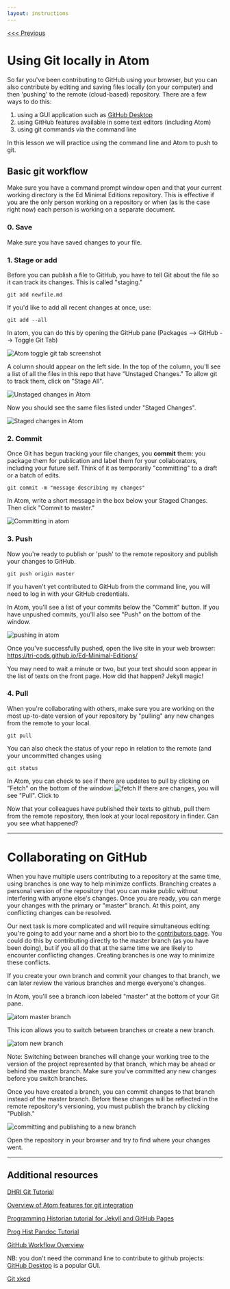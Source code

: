 ```yaml
---
layout: instructions
---
```


[<<< Previous](preparing-text.md)

# Using Git locally in Atom

So far you've been contributing to GitHub using your browser, but you can also contribute by editing and saving files locally (on your computer) and then 'pushing' to the remote (cloud-based) repository. There are a few ways to do this:

1. using a GUI application such as [GitHub Desktop](https://desktop.github.com/)
2. using GitHub features available in some text editors (including Atom)
3. using git commands via the command line

In this lesson we will practice using the command line and Atom to push to git.

## Basic git workflow

Make sure you have a command prompt window open and that your current working directory is the Ed Minimal Editions repository. This is effective if you are the only person working on a repository or when (as is the case right now) each person is working on a separate document.

### 0. Save

Make sure you have saved changes to your file.

### 1. Stage or add

Before you can publish a file to GitHub, you have to tell Git about the file so it can track its changes. This is called "staging."

`git add newfile.md`

 If you'd like to add all recent changes at once, use:

`git add --all`

In atom, you can do this by opening the GitHub pane (Packages --> GitHub --> Toggle Git Tab)

![Atom toggle git tab screenshot](/sections/git-tab.png)

A column should appear on the left side. In the top of the column, you'll see a list of all the files in this repo that have "Unstaged Changes." To allow git to track them, click on "Stage All".

![Unstaged changes in Atom](/sections/unstaged.png)

Now you should see the same files listed under "Staged Changes".

![Staged changes in Atom](/sections/staged.png)


### 2. Commit

Once Git has begun tracking your file changes, you **commit** them: you package them for publication and label them for your collaborators, including your future self. Think of it as temporarily "committing" to a draft or a batch of edits.

`git commit -m "message describing my changes"`

In Atom, write a short message in the box below your Staged Changes. Then click "Commit to master."

![Committing in atom](/sections/commit.png)

### 3. Push

Now you're ready to publish or 'push' to the remote repository and publish your changes to GitHub.

`git push origin master`

If you haven't yet contributed to GitHub from the command line, you will need to log in with your GitHub credentials.

In Atom, you'll see a list of your commits below the "Commit" button. If you have unpushed commits, you'll also see "Push" on the bottom of the window.

![pushing in atom](/sections/push.png)

Once you've successfully pushed, open the live site in your web browser: https://tri-cods.github.io/Ed-Minimal-Editions/

You may need to wait a minute or two, but your text should soon appear in the list of texts on the front page. How did that happen? Jekyll magic!

### 4. Pull

When you're collaborating with others, make sure you are working on the most up-to-date version of your repository by "pulling" any new changes from the remote to your local.

`git pull`

You can also check the status of your repo in relation to the remote (and your uncommitted changes using

`git status`

In Atom, you can check to see if there are updates to pull by clicking  on "Fetch" on the bottom of the window: ![fetch](/sections/fetch.png) If there are changes, you will see "Pull". Click to

Now that your colleagues have published their texts to github, pull them from the remote repository, then look at your local repository in finder. Can you see what happened?

---

# Collaborating on GitHub

When you have multiple users contributing to a repository at the same time, using branches is one way to help minimize conflicts. Branching creates a personal version of the repository that you can make public without interfering with anyone else's changes. Once you are ready, you can merge your changes with the primary or "master" branch. At this point, any conflicting changes can be resolved.

Our next task is more complicated and will require simultaneous editing: you're going to add your name and a short bio to the [contributors page](https://github.com/tri-cods/Ed-Minimal-Editions/blob/master/contributors.md). You could do this by contributing directly to the master branch (as you have been doing), but if you all do that at the same time we are likely to encounter conflicting changes. Creating branches is one way to minimize these conflicts.

If you create your own branch and commit your changes to that branch, we can later review the various branches and merge everyone's changes.

In Atom, you'll see a branch icon labeled "master" at the bottom of your Git pane.

![atom master branch](/sections/branch.png)

This icon allows you to switch between branches or create a new branch.

![atom new branch](/sections/new-branch.png)

Note: Switching between branches will change your working tree to the version of the project represented by that branch, which may be ahead or behind the master branch. Make sure you've committed any new changes before you switch branches.

Once you have created a branch, you can commit changes to that branch instead of the master branch. Before these changes will be reflected in the remote repository's versioning, you must publish the branch by clicking "Publish."

![committing and publishing to a new branch](publish-branch.png)

Open the repository in your browser and try to find where your changes went.

---

## Additional resources

[DHRI Git Tutorial](https://github.com/DHRI-Curriculum/git)

[Overview of Atom features for git integration](https://flight-manual.atom.io/using-atom/sections/version-control-in-atom/)

[Programming Historian tutorial for Jekyll and GitHub Pages](https://programminghistorian.org/en/lessons/building-static-sites-with-jekyll-github-pages)

[Prog Hist Pandoc Tutorial](https://programminghistorian.org/en/lessons/sustainable-authorship-in-plain-text-using-pandoc-and-markdown)

[GitHub Workflow Overview](https://guides.github.com/introduction/flow/)

NB: you don't need the command line to contribute to github projects: [GitHub Desktop](https://programminghistorian.org/en/lessons/getting-started-with-github-desktop) is a popular GUI.

[Git xkcd](https://xkcd.com/1597/)
